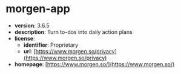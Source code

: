 # morgen-app

- **version**: 3.6.5
- **description**: Turn to-dos into daily action plans
- **license**:
  - **identifier**: Proprietary
  - **url**: [https://www.morgen.so/privacy](https://www.morgen.so/privacy)
- **homepage**: [https://www.morgen.so/](https://www.morgen.so/)

